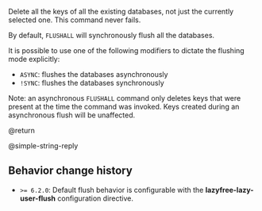 Delete all the keys of all the existing databases, not just the currently selected one.
This command never fails.

By default, `FLUSHALL` will synchronously flush all the databases.

It is possible to use one of the following modifiers to dictate the flushing mode explicitly:

* `ASYNC`: flushes the databases asynchronously
* `!SYNC`: flushes the databases synchronously

Note: an asynchronous `FLUSHALL` command only deletes keys that were present at the time the command was invoked. Keys created during an asynchronous flush will be unaffected.

@return

@simple-string-reply

## Behavior change history

*   `>= 6.2.0`: Default flush behavior is configurable with the **lazyfree-lazy-user-flush** configuration directive.
